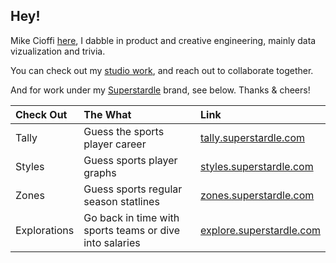 ## Hey! 

Mike Cioffi [here](https://www.webmcioffi.com), I dabble in product and creative engineering, mainly data vizualization and trivia. 

You can check out my [studio work](https://studio.webmcioffi.com), and reach out to collaborate together. 

And for work under my [Superstardle](https://www.superstardle.com) brand, see below. Thanks & cheers!

| Check Out        | The What           | Link  |
| :--- |:---| :---|
| Tally    | Guess the sports player career | [tally.superstardle.com](https://tally.superstardle.com) |
| Styles      | Guess sports player graphs     |   [styles.superstardle.com](https://styles.superstardle.com) |
| Zones   | Guess sports regular season statlines      |   [zones.superstardle.com](https://zones.superstardle.com) |
| Explorations | Go back in time with sports teams or dive into salaries     |    [explore.superstardle.com](https://explore.superstardle.com) |

